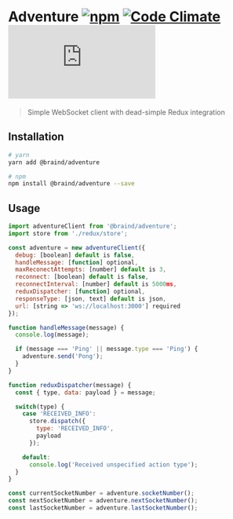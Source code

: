# Adventure [![npm](https://img.shields.io/npm/v/@braind/adventure.svg)](http://npmjs.com/package/@braind/adventure) [![Code Climate](https://codeclimate.com/github/braind/adventure/badges/gpa.svg)](https://codeclimate.com/github/braind/adventure) [![gzip size](http://img.badgesize.io/https://unpkg.com/@braind/adventure/lib/index.js?compression=gzip&label=gzip%20size)]()
> Simple WebSocket client with dead-simple Redux integration

## Installation
```bash
# yarn
yarn add @braind/adventure

# npm
npm install @braind/adventure --save
```

## Usage
```js
import adventureClient from '@braind/adventure';
import store from './redux/store';

const adventure = new adventureClient({
  debug: [boolean] default is false,
  handleMessage: [function] optional,
  maxReconectAttempts: [number] default is 3,
  reconnect: [boolean] default is false,
  reconnectInterval: [number] default is 5000ms,
  reduxDispatcher: [function] optional,
  responseType: [json, text] default is json,
  url: [string => 'ws://localhost:3000'] required
});

function handleMessage(message) {
  console.log(message);

  if (message === 'Ping' || message.type === 'Ping') {
    adventure.send('Pong');
  }
}

function reduxDispatcher(message) {
  const { type, data: payload } = message;

  switch(type) {
    case 'RECEIVED_INFO':
      store.dispatch({
        type: 'RECEIVED_INFO',
        payload
      });

    default:
      console.log('Received unspecified action type');
  }
}

const currentSocketNumber = adventure.socketNumber();
const nextSocketNumber = adventure.nextSocketNumber();
const lastSocketNumber = adventure.lastSocketNumber();
```
